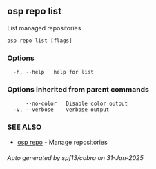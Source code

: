 ## osp repo list

List managed repositories

```
osp repo list [flags]
```

### Options

```
  -h, --help   help for list
```

### Options inherited from parent commands

```
      --no-color   Disable color output
  -v, --verbose    verbose output
```

### SEE ALSO

* [osp repo](osp_repo.md)	 - Manage repositories

###### Auto generated by spf13/cobra on 31-Jan-2025
